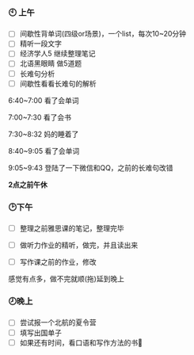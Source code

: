### :clock10: 上午

- [ ]  间歇性背单词(四级or场景)，一个list，每次10~20分钟
- [ ]  精听一段文字
- [ ]  经济学人5 继续整理笔记
- [ ]  北语黑眼睛 做5道题
- [ ]  长难句分析
- [ ]  间歇性看看长难句的解析

6:40~7:00 看了会单词

7:00~7:30 看了会书

7:30~8:32 妈的睡着了

8:40~9:05 看了会单词

9:05~9:43 登陆了一下微信和QQ，之前的长难句改错

**2点之前午休**

### :clock2:下午

- [ ]  整理之前雅思课的笔记，整理完毕
- [ ]  做听力作业的精听，做完，并且读出来
- [ ]  写作课之前的作业，修改



感觉有点多，做不完就顺(拖)延到晚上

### :clock8:晚上

- [ ]  尝试报一个北航的夏令营
- [ ]  填写出国单子
- [ ]  如果还有时间，看口语和写作方法的书:book: